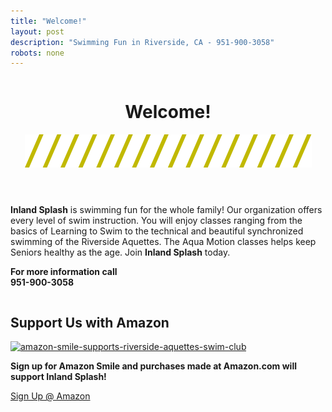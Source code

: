 ```yaml
---
title: "Welcome!"
layout: post
description: "Swimming Fun in Riverside, CA - 951-900-3058"
robots: none
---
```


<div id="inland-splash" class="row" data-equalizer>
  <div class="small-12 large-6 column" data-equalizer-watch>
    <header>
      <h1 class="entry-title">Welcome!</h1>
      <div class="column small-9 small-push-3">
        <img src="./wp-content/themes/inlandsplash--reverie-child--rnf/img/vector/spacer-pattern.svg"/>
      </div>
    </header>
    <p><strong><span class="uppercase">Inland Splash</span></strong> is swimming fun for the whole family! Our organization offers every level of swim instruction. You will enjoy classes ranging from the basics of <span>Learning to Swim</span> to the technical and beautiful synchronized swimming of the <span>Riverside Aquettes</span>. The <span>Aqua Motion</span> classes helps keep Seniors healthy as the age. Join <strong class="uppercase">Inland Splash</strong> today.</p>
    <p><strong class="uppercase">For more information call <br>951-900-3058</strong></p>
  </div>
  <div class="small-12 large-6 column" data-equalizer-watch>
<h2>Support Us with Amazon</h2>
<a href="http://smile.amazon.com/ch/23-7395091"><img class="aligncenter" src="http://www.inlandsplash.org/wp-content/uploads/2014/09/xamazon-smile-supports-riverside-aquettes-swim-club.png" alt="amazon-smile-supports-riverside-aquettes-swim-club" />
</a>
<p><strong>Sign up for Amazon Smile and purchases made at Amazon.com will support Inland Splash!</strong></p>
<a id="first-announcement-action" class="large button radius right uppercase" href="http://smile.amazon.com/ch/23-7395091" target="_blank">Sign Up @ Amazon</a>
  </div>
</div>
